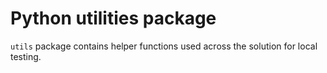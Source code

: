 # Python utilities package

`utils` package contains helper functions used across the solution for local testing.
